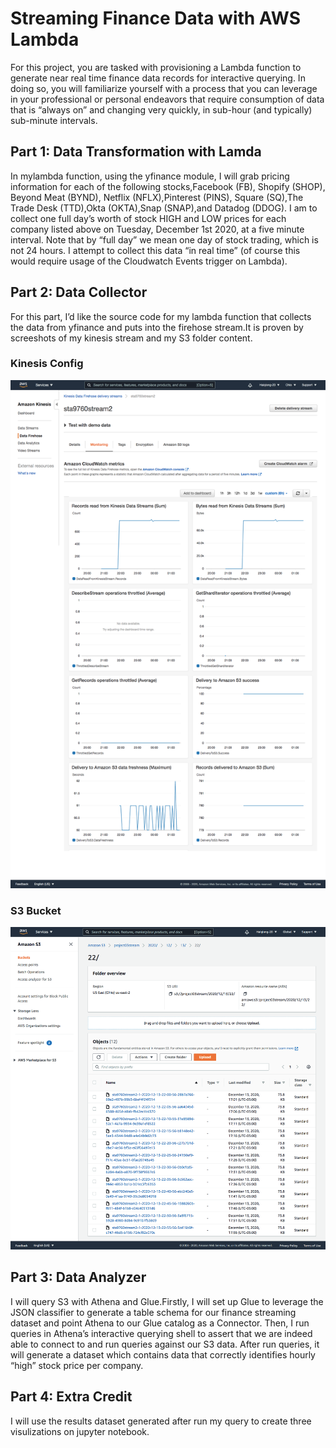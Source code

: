# Streaming Finance Data with AWS Lambda
For this project, you are tasked with provisioning a Lambda function to generate near real time finance data records for interactive querying. In doing so, you will familiarize yourself with a process that you can leverage in your professional or personal endeavors that require consumption of data that is “always on” and changing very quickly, in sub-hour (and typically) sub-minute intervals.


## Part 1: Data Transformation with Lamda
In mylambda function, using the yfinance module, I will grab pricing information for each of the following stocks,Facebook (FB), Shopify (SHOP), Beyond Meat (BYND),  Netflix (NFLX),Pinterest (PINS), Square (SQ),The Trade Desk (TTD),Okta (OKTA),Snap (SNAP),and Datadog (DDOG).
I am to collect one full day’s worth of stock HIGH and LOW prices for each company listed above on Tuesday, December 1st 2020, at a five minute interval. Note that by “full day” we mean one day of stock trading, which is not 24 hours. I attempt to collect this data “in real time” (of course this would require usage of the Cloudwatch Events trigger on Lambda). 



## Part 2: Data Collector
For this part, I’d like the source code for my lambda function that collects the data from yfinance and puts into the firehose stream.It is proven by screeshots of my kinesis stream and my S3 folder content.
### Kinesis Config
![cluster_iamge](https://github.com/Haiqiong-20/project03-2/blob/main/asserts/kinesis_config.png)

### S3 Bucket 
![cluster_iamge](https://github.com/Haiqiong-20/project03-2/blob/main/asserts/screenshot_of_s3_bucket.png)


## Part 3: Data Analyzer
I will query S3 with Athena and Glue.Firstly, I will set up Glue to leverage the JSON classifier to generate a table schema for our finance streaming dataset
and point Athena to our Glue catalog as a Connector. Then, I run queries in Athena’s interactive querying shell to assert that we are indeed able to connect to and run queries against our S3 data. After run queries, it will generate a dataset which contains data that correctly identifies hourly “high” stock price per company.


## Part 4: Extra Credit
I will use the results dataset generated after run my query to create three visulizations on jupyter notebook.
